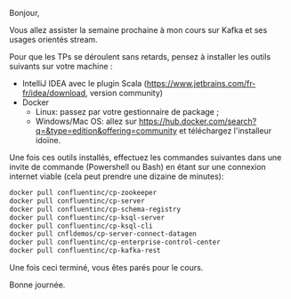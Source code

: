 Bonjour,

Vous allez assister la semaine prochaine à mon cours sur Kafka et ses usages orientés stream. 

Pour que les TPs se déroulent sans retards, pensez à installer les outils suivants sur votre machine :

  * IntelliJ IDEA avec le plugin Scala (https://www.jetbrains.com/fr-fr/idea/download, version community)
  * Docker
    * Linux: passez par votre gestionnaire de package ;
    * Windows/Mac OS: allez sur https://hub.docker.com/search?q=&type=edition&offering=community et téléchargez l'installeur idoïne.

Une fois ces outils installés, effectuez les commandes suivantes dans une invite de commande (Powershell ou Bash) en étant sur une connexion internet viable (cela peut prendre une dizaine de minutes):

```bash
docker pull confluentinc/cp-zookeeper
docker pull confluentinc/cp-server
docker pull confluentinc/cp-schema-registry
docker pull confluentinc/cp-ksql-server
docker pull confluentinc/cp-ksql-cli
docker pull cnfldemos/cp-server-connect-datagen
docker pull confluentinc/cp-enterprise-control-center
docker pull confluentinc/cp-kafka-rest
```

Une fois ceci terminé, vous êtes parés pour le cours.

Bonne journée.